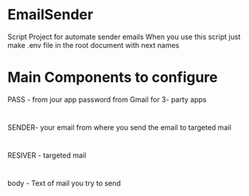 # EmailSender
Script Project for automate sender emails
When you use this script just make .env file in the root document with next names
# Main Components to configure
PASS - from jour app password from Gmail for 3- party apps
#
SENDER-  your email from where you send the email to targeted mail
#
RESIVER -  targeted mail
# 
body - Text of mail you try to send
